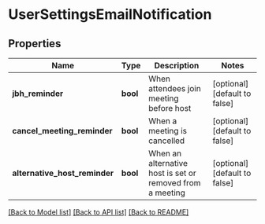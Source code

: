 # UserSettingsEmailNotification

## Properties
Name | Type | Description | Notes
------------ | ------------- | ------------- | -------------
**jbh_reminder** | **bool** | When attendees join meeting before host | [optional] [default to false]
**cancel_meeting_reminder** | **bool** | When a meeting is cancelled | [optional] [default to false]
**alternative_host_reminder** | **bool** | When an alternative host is set or removed from a meeting | [optional] [default to false]

[[Back to Model list]](../README.md#documentation-for-models) [[Back to API list]](../README.md#documentation-for-api-endpoints) [[Back to README]](../README.md)


